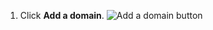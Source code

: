 1. Click **Add a domain**.
   ![Add a domain button](/assets/images/help/organizations/add-a-domain-button.png)
